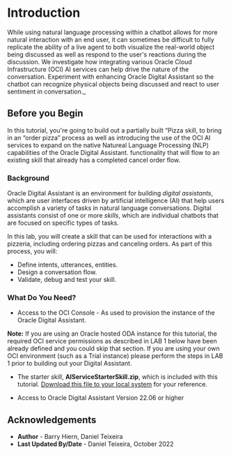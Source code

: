 <h1>Introduction</h1>

While using natural language processing within a chatbot allows for more natural interaction with an end user, it can sometimes be difficult to fully replicate the ability of a live agent to both visualize the real-world object being discussed as well as respond to the user's reactions during the discussion. We investigate how integrating various Oracle Cloud Infrastructure (OCI) AI services can help drive the nature of the conversation. Experiment with enhancing Oracle Digital Assistant so the chatbot can recognize physical objects being discussed and react to user sentiment in conversation._

## Before you Begin
In this tutorial, you're going to build out a partially built “Pizza skill, to bring in an “order pizza” process as well as introducing the use of the OCI AI services to expand on the native Natureal Language Processing (NLP) capabilities of the Oracle Digital Assistant. functionality that will flow to an existing skill that already has a completed cancel order flow.

### Background
Oracle Digital Assistant is an environment for building _digital assistants_, which are user interfaces driven by artificial intelligence (AI) that help users accomplish a variety of tasks in natural language conversations. Digital assistants consist of one or more _skills_, which are individual chatbots that are focused on specific types of tasks.

In this lab, you will create a skill that can be used for interactions with a pizzeria, including ordering pizzas and canceling orders. As part of this process, you will:
 - Define intents, utterances, entities.
 - Design a conversation flow.
 - Validate, debug and test your skill.

### What Do You Need?
 - Access to the OCI Console  - As used to provision the instance of the Oracle Digital Assistant.

**Note:** If you are using an Oracle hosted ODA instance for this tutorial, the required OCI service permissions as described in LAB 1 below have been already defined and you could skip that section.  If you are using your own OCI environment (such as a Trial instance) please perform the steps in LAB 1 prior to building out your Digital Assistant.

 - The starter skill, **AIServiceStarterSkill.zip**, which is included with this tutorial. [Download this file to your local system](https://docs.oracle.com/en/cloud/paas/digital-assistant/tutorial-skill/files/PizzaKing_Complete(1.0).zip) for your reference.
 
 - Access to Oracle Digital Assistant Version 22.06 or higher
		



## Acknowledgements

* **Author** - Barry Hiern, Daniel Teixeira
* **Last Updated By/Date** - Daniel Teixeira, October 2022